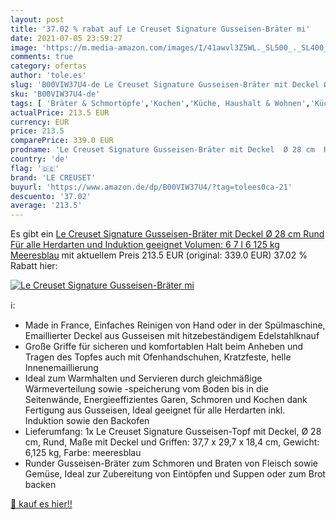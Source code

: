 ```yaml
---
layout: post
title: '37.02 % rabat auf Le Creuset Signature Gusseisen-Bräter mi'
date: 2021-07-05 23:59:27
image: 'https://m.media-amazon.com/images/I/41awvl3Z5WL._SL500_._SL400_.jpg'
comments: true
category: ofertas
author: 'tole.es'
slug: 'B00VIW37U4-de Le Creuset Signature Gusseisen-Bräter mit Deckel Ø 28 cm...'
sku: 'B00VIW37U4-de'
tags: [ 'Bräter & Schmortöpfe','Kochen','Küche, Haushalt & Wohnen','Küche, Kochen & Backen','Töpfe & Pfannen','le creuset', ]
actualPrice: 213.5 EUR
currency: EUR
price: 213.5
comparePrice: 339.0 EUR
prodname: 'Le Creuset Signature Gusseisen-Bräter mit Deckel  Ø 28 cm  Rund  Für alle Herdarten und Induktion geeignet  Volumen: 6 7 l  6 125 kg  Meeresblau'
country: 'de'
flag: '🇩🇪'
brand: 'LE CREUSET'
buyurl: 'https://www.amazon.de/dp/B00VIW37U4/?tag=tolees0ca-21'
descuento: '37.02'
average: '213.5'
---
```


Es gibt ein [Le Creuset Signature Gusseisen-Bräter mit Deckel  Ø 28 cm  Rund  Für alle Herdarten und Induktion geeignet  Volumen: 6 7 l  6 125 kg  Meeresblau](https://www.amazon.de/dp/B00VIW37U4/?tag=tolees0ca-21) mit aktuellem Preis 213.5 EUR (original: 339.0 EUR) 37.02 % Rabatt hier:

[![Le Creuset Signature Gusseisen-Bräter mi](https://m.media-amazon.com/images/I/41awvl3Z5WL._SL500_._SL400_.jpg)](https://www.amazon.de/dp/B00VIW37U4/?tag=tolees0ca-21)

ℹ️:

- Made in France, Einfaches Reinigen von Hand oder in der Spülmaschine, Emaillierter Deckel aus Gusseisen mit hitzebeständigem Edelstahlknauf
- Große Griffe für sicheren und komfortablen Halt beim Anheben und Tragen des Topfes auch mit Ofenhandschuhen, Kratzfeste, helle Innenemaillierung
- Ideal zum Warmhalten und Servieren durch gleichmäßige Wärmeverteilung sowie -speicherung vom Boden bis in die Seitenwände, Energieeffizientes Garen, Schmoren und Kochen dank Fertigung aus Gusseisen, Ideal geeignet für alle Herdarten inkl. Induktion sowie den Backofen
- Lieferumfang: 1x Le Creuset Signature Gusseisen-Topf mit Deckel, Ø 28 cm, Rund, Maße mit Deckel und Griffen: 37,7 x 29,7 x 18,4 cm, Gewicht: 6,125 kg, Farbe: meeresblau
- Runder Gusseisen-Bräter zum Schmoren und Braten von Fleisch sowie Gemüse, Ideal zur Zubereitung von Eintöpfen und Suppen oder zum Brot backen

[🛒 kauf es hier!!](https://www.amazon.de/dp/B00VIW37U4/?tag=tolees0ca-21)
